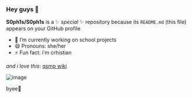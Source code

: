 ### Hey guys 👋


**S0ph1s/S0ph1s** is a ✨ _special_ ✨ repository because its `README.md` (this file) appears on your GitHub profile

- 🔭 I’m currently working on school projects
- 😄 Pronouns: she/her
- ⚡ Fun fact: i'm crhistian

*and i love this*: [qsmp wiki](https://qsmp.fandom.com/pt-br/wiki/QSMP_Wiki)

![image](https://github.com/S0ph1s/S0ph1s/assets/142347346/00eada4f-121e-4e66-b1b9-df5106be065f)


byee:pinched_fingers:
